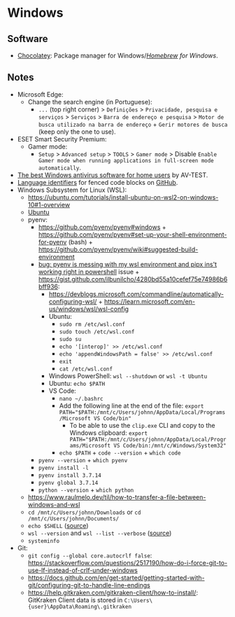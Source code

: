 # Windows

## Software

- [Chocolatey](https://chocolatey.org/): Package manager for Windows/_[Homebrew](https://brew.sh/) for Windows_.

## Notes

- Microsoft Edge:
  - Change the search engine (in Portuguese):
    - `...` (top right corner) > `Definições` > `Privacidade, pesquisa e serviços` > `Serviços` > `Barra de endereço e pesquisa` > `Motor de busca utilizado na barra de endereço` + `Gerir motores de busca` (keep only the one to use).
- ESET Smart Security Premium:
  - Gamer mode:
    - `Setup` > `Advanced setup` > `TOOLS` > `Gamer mode` > Disable `Enable Gamer mode when running applications in full-screen mode automatically`.
- [The best Windows antivirus software for home users](https://www.av-test.org/en/antivirus/home-windows/) by AV-TEST.
- [Language identifiers](https://github.com/github/linguist/blob/master/lib/linguist/languages.yml) for fenced code blocks on [GitHub](https://docs.github.com/en/get-started/writing-on-github/working-with-advanced-formatting/creating-and-highlighting-code-blocks#syntax-highlighting).
- Windows Subsystem for Linux (WSL):
  - https://ubuntu.com/tutorials/install-ubuntu-on-wsl2-on-windows-10#1-overview
  - [Ubuntu](https://www.microsoft.com/store/productId/9PDXGNCFSCZV)
  - pyenv:
    - https://github.com/pyenv/pyenv#windows + https://github.com/pyenv/pyenv#set-up-your-shell-environment-for-pyenv (bash) + https://github.com/pyenv/pyenv/wiki#suggested-build-environment
    - [bug: pyenv is messing with my wsl environment and pipx ins't working right in powershell](https://github.com/pyenv-win/pyenv-win/issues/469) issue + https://gist.github.com/ilbunilcho/4280bd55a10cefef75e74986b6bff936:
      - https://devblogs.microsoft.com/commandline/automatically-configuring-wsl/ + https://learn.microsoft.com/en-us/windows/wsl/wsl-config
      - Ubuntu:
        - `sudo rm /etc/wsl.conf`
        - `sudo touch /etc/wsl.conf`
        - `sudo su`
        - `echo '[interop]' >> /etc/wsl.conf`
        - `echo 'appendWindowsPath = false' >> /etc/wsl.conf`
        - `exit`
        - `cat /etc/wsl.conf`
      - Windows PowerShell: `wsl --shutdown` or `wsl -t Ubuntu`
      - Ubuntu: `echo $PATH`
      - VS Code:
        - `nano ~/.bashrc`
        - Add the following line at the end of the file: `export PATH="$PATH:/mnt/c/Users/johnn/AppData/Local/Programs/Microsoft VS Code/bin"`
          - To be able to use the `clip.exe` CLI and copy to the Windows clipboard: `export PATH="$PATH:/mnt/c/Users/johnn/AppData/Local/Programs/Microsoft VS Code/bin:/mnt/c/Windows/System32"`
        - `echo $PATH` + `code --version` + `which code`
    - `pyenv --version` + `which pyenv`
    - `pyenv install -l`
    - `pyenv install 3.7.14`
    - `pyenv global 3.7.14`
    - `python --version` + `which python`
  - https://www.raulmelo.dev/til/how-to-transfer-a-file-between-windows-and-wsl
  - `cd /mnt/c/Users/johnn/Downloads` or `cd /mnt/c/Users/johnn/Documents/`
  - `echo $SHELL` ([source](https://askubuntu.com/a/590903))
  - `wsl --version` and `wsl --list --verbose` ([source](https://learn.microsoft.com/en-us/windows/wsl/basic-commands))
  - `systeminfo`
- Git:
  - `git config --global core.autocrlf false`: https://stackoverflow.com/questions/2517190/how-do-i-force-git-to-use-lf-instead-of-crlf-under-windows
  - https://docs.github.com/en/get-started/getting-started-with-git/configuring-git-to-handle-line-endings
  - https://help.gitkraken.com/gitkraken-client/how-to-install/: GitKraken Client data is stored in `C:\Users\{user}\AppData\Roaming\.gitkraken`
